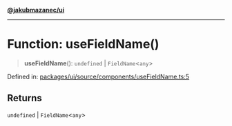 [**@jakubmazanec/ui**](../README.md)

---

# Function: useFieldName()

> **useFieldName**(): `undefined` \| `FieldName`\<`any`\>

Defined in:
[packages/ui/source/components/useFieldName.ts:5](https://github.com/jakubmazanec/tools/blob/acfa246dbb1035f65efb7fa114167a3cbefca108/packages/ui/source/components/useFieldName.ts#L5)

## Returns

`undefined` \| `FieldName`\<`any`\>
